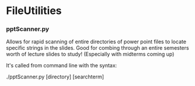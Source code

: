 # FileUtilities

### pptScanner.py
Allows for rapid scanning of entire directories of power point files to locate specific strings in the slides. Good for combing through an entire semesters worth of lecture slides to study! (Especially with midterms coming up) 

It's called from command line with the syntax: 

./pptScanner.py [directory] [searchterm]
